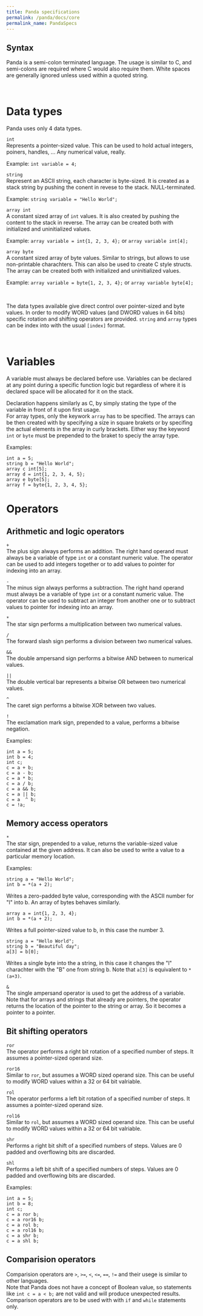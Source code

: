 ```yaml
---
title: Panda specifications
permalink: /panda/docs/core
permalink_name: PandaSpecs
---
```


## Syntax

Panda is a semi-colon terminated language. The usage is similar to C, and semi-colons are required where C would also require them. White spaces are generally ignored unless used within a quoted string.  

<br/>

# Data types

Panda uses only 4 data types.

`int`  
Represents a pointer-sized value. This can be used to hold actual integers, poiners, handles, ... Any numerical value, really.  

Example: `int variable = 4;`


`string`  
Represent an ASCII string, each character is byte-sized. It is created as a stack string by pushing the conent in revese to the stack. NULL-terminated.

Example: `string variable = "Hello World";`


`array int`  
A constant sized array of `int` values. It is also created by pushing the content to the stack in reverse. The array can be created both with initialized and uninitialized values.

Example: `array variable = int{1, 2, 3, 4};` or `array variable int[4];`


`array byte`  
A constant sized array of byte values. Similar to strings, but allows to use non-printable charachters. This can also be used to create C style structs. The array can be created both with initialized and uninitialized values.

Example: `array variable = byte{1, 2, 3, 4};` or `array variable byte[4];`

<br/>

The data types available give direct control over pointer-sized and byte values. In order to modify WORD values (and DWORD values in 64 bits) specific rotation and shifting operators are provided. `string` and `array` types can be index into with the usual `[index]` format.  

<br>

# Variables

A variable must always be declared before use. Variables can be declared at any point during a specific function logic but regardless of where it is declared space will be allocated for it on the stack.  

Declaration happens similarly as C, by simply stating the type of the variable in front of it upon first usage.  
For array types, only the keywork `array` has to be specified. The arrays can be then created with by specifying a size in square brakets or by specifing the actual elements in the array in curly brackets. Either way the keyword `int` or `byte` must be prepended to the braket to speciy the array type.

Examples:  
```
int a = 5;
string b = "Hello World";
array c int[5];
array d = int{1, 2, 3, 4, 5};
array e byte[5];
array f = byte{1, 2, 3, 4, 5};
```

# Operators

## Arithmetic and logic operators

`+`  
The plus sign always performs an addition. The right hand operand must always be a variable of type `int` or a constant numeric value. The operator can be used to add integers together or to add values to pointer for indexing into an array.

`-`  
The minus sign always performs a subtraction. The right hand operand must always be a variable of type `int` or a constant numeric value. The operator can be used to subtract an integer from another one or to subtract values to pointer for indexing into an array.

`*`  
The star sign performs a multiplication between two numerical values.

`/`  
The forward slash sign performs a division between two numerical values.

`&&`  
The double ampersand sign performs a bitwise AND between to numerical values.

`||`  
The double vertical bar represents a bitwise OR between two numerical values.

`^`  
The caret sign performs a bitwise XOR between two values.

`!`  
The exclamation mark sign, prepended to a value, performs a bitwise negation.

Examples:  
```
int a = 5;
int b = 4;
int c;
c = a + b;
c = a - b;
c = a * b;
c = a / b;
c = a && b;
c = a || b;
c = a  ^ b;
c = !a;
```

## Memory access operators

`*`  
The star sign, prepended to a value, returns the variable-sized value contained at the given address. It can also be used to write a value to a particular memory location.  

Examples:  
```
string a = "Hello World";
int b = *(a + 2);
```  
Writes a zero-padded byte value, corresponding with the ASCII number for "l" into b. An array of bytes behaves similarly.
```
array a = int{1, 2, 3, 4};
int b = *(a + 2);
```  
Writes a full pointer-sized value to b, in this case the number 3.
```
string a = "Hello World";
string b = "Beautiful day";
a[3] = b[0];
```
Writes a single byte into the a string, in this case it changes the "l" charachter with the "B" one from string b. Note that `a[3]` is equivalent to `*(a+3)`.

`&`  
The single ampersand operator is used to get the address of a variable.
Note that for arrays and strings that already are pointers, the operator returns the location of the pointer to the string or array. So it becomes a pointer to a pointer.

## Bit shifting operators

`ror`  
The operator performs a right bit rotation of a specified number of steps. It assumes a pointer-sized operand size.  

`ror16`  
Similar to `ror`, but assumes a WORD sized operand size. This can be useful to modify WORD values within a 32 or 64 bit valriable.

`rol`  
The operator performs a left bit rotation of a specified number of steps. It assumes a pointer-sized operand size.  

`rol16`  
Similar to `rol`, but assumes a WORD sized operand size. This can be useful to modify WORD values within a 32 or 64 bit valriable.

`shr`  
Performs a right bit shift of a specified numbers of steps. Values are 0 padded and overflowing bits are discarded.

`shl`  
Performs a left bit shift of a specified numbers of steps. Values are 0 padded and overflowing bits are discarded.

Examples:  
```
int a = 5;
int b = 8;
int c;
c = a ror b;
c = a ror16 b;
c = a rol b;
c = a rol16 b;
c = a shr b;
c = a shl b;
```

## Comparision operators

Comparision operators are `>`, `>=`, `<`, `<=`, `==`, `!=` and their usege is similar to other languages.  
Note that Panda does not have a concept of Boolean value, so statements like `int c = a < b;` are not valid and will produce unexpected results. Comparison operators are to be used with with `if` and `while` statements only.